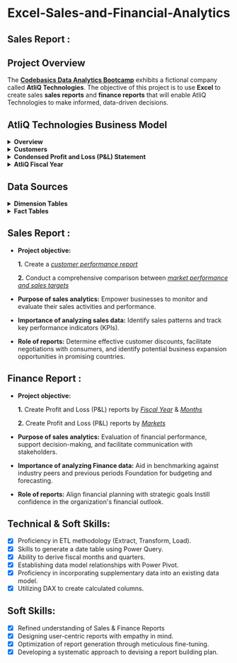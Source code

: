 # Excel-Sales-and-Financial-Analytics
## Sales Report :

## Project Overview
The [**Codebasics Data Analytics Bootcamp**](https://codebasics.io/bootcamps/data-analytics-bootcamp-with-practical-job-assistance) exhibits a fictional company called **AtliQ Technologies**. The objective of this project is to use **Excel** to create sales **sales reports** and **finance reports** that will enable AtliQ Technologies to make informed, data-driven decisions.















## AtliQ Technologies Business Model

<details>
  <summary><b>Overview</b></summary>

### Overview
AtliQ manufactures computer hardware **products** (e.g., mouse, keyboard, printer, monitor) and then sells them to various **customers** which are stores such as Amazon and Best Buy. Hence, AtliQ's customers are in the form of <ins>store businesses</ins> (e.g., Amazon, Best Buy) and should not be confused with customers in the form of people (i.e., the people purchasing products from Amazon or Best Buy).
</details>

<details>
  <summary><b>Customers</b></summary>

### Customers
AtliQ's customers are categorized into two different **platforms**:
1. Brick & Motar
   * stores that have physical location(s)
2. E-Commerce
   * stores which only sell products online

AtliQ's customers are categorized into three different **channels**:
1. Retailer
   * Stores not owned by AtliQ (e.g. Amazon, Best Buy)
3. Direct
   * Stores owned by AtliQ. These are AltiQ Exclusive and AtliQ E-Store.
5. Distributor
   * Some markets have laws/regulations which only allow AtliQ to sell products to a distributor type customer within that market. AtliQ sells products to the distributor; the distributor then sells the products to various stores within that market.
</details>





<details>
  <summary><b>Condensed Profit and Loss (P&L) Statement</b></summary>

### Condensed Profit and Loss (P&L) Statement
This example of a simplified P&L statement should give a better understanding of AtliQ's business model. In this example, the P&L calculations and values are derived from one sales transaction of one product being sold to one customer.
| Line Item | Description | P & L Value Formula | P&L Value Calculation | P & L Value |
| :- | :- | :- | :- | -: |
| Gross Price |  The base price of a product | not applicable | `not applicable` | `$50.00` |
| Pre-Invoice Deduction | For every fiscal year, the sales team determines a<br>pre-invoice deduction percentage for each<br><ins>specific customer</ins>. The pre-invoice deduction<br>percentage is based on AtliQ's relationship and<br>experience with the customer. The pre-invoice<br>deduction is applied to the gross price of the<br>product before it is billed to the customer. In this<br>example, the customer receives a pre-invoice<br>deduction of 10% of gross price. | (Gross Price $) *<br> (Pre&nbsp;Invoice&nbsp;Deduction&nbsp;%) | `$50.00` *<br>`0.10` | `$5.00` |
| Net Invoice Sales | The amount of money that is billed to the<br>customer to obtain the product, after<br>pre invoice deductions are subtracted<br>from gross price. | (Gross Price $) -<br>(Pre&nbsp;Invoice Deduction $) | `$50.00` -<br>`$5.00` | `$45.00` |
| Post-Invoice Deudctions | For&nbsp;each&nbsp;calendar&nbsp;month,&nbsp;the&nbsp;sales&nbsp;team<br>determines&nbsp;a&nbsp;post-invoice&nbsp;deduction&nbsp;percentage<br>based&nbsp;on&nbsp;a&nbsp;<ins>specific&nbsp;customer&nbsp;and&nbsp;product</ins>.&nbsp;For<br>example,&nbsp;if&nbsp;AtliQ&nbsp;sells&nbsp;a&nbsp;product&nbsp;to&nbsp;a&nbsp;customer<br>and&nbsp;that&nbsp;customer&nbsp;agrees&nbsp;to&nbsp;display&nbsp;the&nbsp;product&nbsp;at<br>a&nbsp;prime&nbsp;location&nbsp;within&nbsp;the&nbsp;store&nbsp;during&nbsp;a<br>specific&nbsp;calendar&nbsp;month,&nbsp;AtliQ&nbsp;may&nbsp;pay&nbsp;that<br>customer&nbsp;a&nbsp;post-invoice&nbsp;deduction.&nbsp;AtliQ&nbsp;pays&nbsp;a<br>post-invoice&nbsp;deduction&nbsp;amount&nbsp;as&nbsp;a&nbsp;rebate&nbsp;to&nbsp;the<br>customer&nbsp;after&nbsp;net&nbsp;invoice&nbsp;sales.&nbsp;In&nbsp;this&nbsp;example,<br>the&nbsp;customer&nbsp;receives&nbsp;a&nbsp;post-invoice&nbsp;deduction&nbsp;of<br>20%&nbsp;of&nbsp;net&nbsp;invoice&nbsp;sales. | not applicable | `$45.00` *<br>`0.20` | `$9.00` |
| Net Sales | AtliQ's Revenue | (Net Invoice Sales $) -<br>(Post-Invoice Deudctions $) | `$45.00` -<br>`$9.00` | `$36.00` |
| Cost of Goods Sold (COGS $) | Expenses AtliQ incurs such as manufacturing<br>products, shipping products, and storing products<br>in warehouses. | (Manufacturing Cost $) +<br>(Freight Cost $) +<br>(Other COGS $) | `not applicable` | `$16.00` |
| Gross Margin | AtliQ's Profit after deducing COGS from Net Sales. | (Net Sales $) -<br>(COGS $) | `$36.00` -<br>`$16.00` | `$20.00` |
| Operational Expenses | Expenses AtliQ incurs from activities such as<br>advertising and promotions of products<br>performed by the marketing team. | (Ads & Promotions $) +<br>(Other&nbsp;Operational&nbsp;Expense&nbsp;$) | `not applicable` | `$15.00` |
| Net Profit | AtliQ's Profit after deducting operational expenses<br>from gross margin. | (Gross Margin $) -<br>(Operational Expenses $) | `$20.00` -<br>`$15.00` | `$5.00` |
</details>


<details>
  <summary><b>AtliQ Fiscal Year</b></summary>

### AtliQ Fiscal Year
AtliQ's fiscal year begins in September and ends in August the following year. The example below shows AtliQ's fiscal dates (for fiscal year 2021) compared to calendar dates.
| 	Calendar Month and Year	 | 	AtliQ Fiscal Year	 | 	AtliQ Fiscal Month Number | 	AtliQ Fiscal Quarter	 |
| 	-:	 | 	-:	 | 	-:	 | 	-:	 |
| 	September 2020	 | 	2021	 | 	1	 | 	Q1	 |
| 	October 2020	 | 	2021	 | 	2	 | 	Q1	 |
| 	November 2020	 | 	2021	 | 	3	 | 	Q1	 |
| 	December 2020	 | 	2021	 | 	4	 | 	Q2	 |
| 	January 2021	 | 	2021	 | 	5	 | 	Q2	 |
| 	February 2021	 | 	2021	 | 	6	 | 	Q2	 |
| 	March 2021	 | 	2021	 | 	7	 | 	Q3	 |
| 	April 2021	 | 	2021	 | 	8	 | 	Q3	 |
| 	May 2021	 | 	2021	 | 	9	 | 	Q3	 |
| 	June 2021	 | 	2021	 | 	10	 | 	Q4	 |
| 	July 2021	 | 	2021	 | 	11	 | 	Q4	 |
| 	August 2021	 | 	2021	 | 	12	 | 	Q4	 |
</details>












## Data Sources

<details>
  <summary><b>Dimension Tables</b></summary>

### Dimension Tables
The following **dimension tables** were given in .csv format. Sample records from the dimension tables are provided below.

**dim_customer.csv**
| customer_code | customer         | market      | platform     | channel   |
|--------------:|:-----------------|:------------|:-------------|:----------|
| 90004067      | Amazon           | Japan       | E-Commerce   | Retailer  |
| 90004068      | Amazon           | Japan       | E-Commerce   | Retailer  |
| 90007197      | Amazon           | South Korea | E-Commerce   | Retailer  |
| 90022081      | Amazon           | USA         | E-Commerce   | Retailer  |
| 90022082      | Amazon           | USA         | E-Commerce   | Retailer  |
| 90023023      | Amazon           | Canada      | E-Commerce   | Retailer  |
| 90023030      | Amazon           | Canada      | E-Commerce   | Retailer  |
| 70004070      | Atliq e Store    | Japan       | E-Commerce   | Direct    |
| 70007199      | Atliq e Store    | South Korea | E-Commerce   | Direct    |
| 70022085      | Atliq e Store    | USA         | E-Commerce   | Direct    |
| 70023032      | Atliq e Store    | Canada      | E-Commerce   | Direct    |
| 70004069      | Atliq Exclusive  | Japan       | Brick & Mortar | Direct  |
| 70007198      | Atliq Exclusive  | South Korea | Brick & Mortar | Direct  |
| 70022084      | Atliq Exclusive  | USA         | Brick & Mortar | Direct  |
| 70023031      | Atliq Exclusive  | Canada      | Brick & Mortar | Direct  |
| 90022078      | Costco           | USA         | Brick & Mortar | Retailer |
| 90023027      | Costco           | Canada      | Brick & Mortar | Retailer |
| 90022080      | Staples          | USA         | Brick & Mortar | Retailer |
| 90023029      | Staples          | Canada      | Brick & Mortar | Retailer |
| 80001019      | Neptune          | China       | Brick & Mortar | Distributor |
| 80006154      | Synthetic        | Philippines | Brick & Mortar | Distributor |

Notes:
* `customer_code` is a primary key field.


**dim_market.csv**
| market           | sub_zone | region |
|:-----------------|:---------|:-------|
| Canada           | nan      | nan    |
| USA              | nan      | nan    |
| United Kingdom   | NE       | EU     |
| Austria          | NE       | EU     |
| Sweden           | NE       | EU     |
| Spain            | SE       | EU     |
| Portugal         | SE       | EU     |
| Poland           | NE       | EU     |
| Norway           | NE       | EU     |
| Netherlands      | NE       | EU     |
| Italy            | SE       | EU     |
| Germany          | NE       | EU     |
| France           | SE       | EU     |
| Bangladesh      | ROA      | APAC   |
| New Zealand      | ANZ      | APAC   |
| Australia        | ANZ      | APAC   |
| South Korea      | ROA      | APAC   |
| Philippines      | ROA      | APAC   |
| Pakistan         | ROA      | APAC   |
| Japan            | ROA      | APAC   |
| Indonesia        | ROA      | APAC   |
| India            | India    | APAC   |
| China            | ROA      | APAC   |

Notes:
* `market` is a natural primary key field.

**dim_product.csv**
| 	product_code	 | 	division	 | 	segment	 | 	category	 | 	product	 | 	variant	 |
| 	-:	 | 	:-	 | 	:-	 | 	:-	 | 	:-	 | 	:-	 |
| A7119160102    | N & S    | Networking | Wi fi extender         | AQ Wi Power Dx1  | Plus        |
| A7119160103    | N & S    | Networking | Wi fi extender         | AQ Wi Power Dx1  | Premium     |
| A7118160101    | N & S    | Networking | Wi fi extender         | AQ Wi Power Dx1  | Standard    |
| A6419160302    | N & S    | Storage    | External Solid State Drives | AQ Clx1      | Plus        |
| A6419160303    | N & S    | Storage    | External Solid State Drives | AQ Clx1      | Premium     |
| A6419160301    | N & S    | Storage    | External Solid State Drives | AQ Clx1      | Standard    |
| A3119150303    | P & A    | Accessories| Keyboard               | AQ Gamers        | Plus 1      |
| A3120150304    | P & A    | Accessories| Keyboard               | AQ Gamers        | Plus 2      |
| A3120150305    | P & A    | Accessories| Keyboard               | AQ Gamers        | Premium 1   |
| A3120150306    | P & A    | Accessories| Keyboard               | AQ Gamers        | Premium 2   |
| A3119150301    | P & A    | Accessories| Keyboard               | AQ Gamers        | Standard 1  |
| A3119150302    | P & A    | Accessories| Keyboard               | AQ Gamers        | Standard 2  |
| A0721150402    | P & A    | Peripherals| Graphic Card           | AQ GT 21         | Plus 1      |
| A0721150403    | P & A    | Peripherals| Graphic Card           | AQ GT 21         | Plus 2      |
| A0721150404    | P & A    | Peripherals| Graphic Card           | AQ GT 21         | Premium     |
| A0721150401    | P & A    | Peripherals| Graphic Card           | AQ GT 21         | Standard    |
| A4118110105    | PC       | Notebook   | Personal Laptop        | AQ Aspiron       | Plus Blue   |
| A4118110104    | PC       | Notebook   | Personal Laptop        | AQ Aspiron       | Plus Grey   |
| A4118110106    | PC       | Notebook   | Personal Laptop        | AQ Aspiron       | Plus Red    |
| A4118110107    | PC       | Notebook   | Personal Laptop        | AQ Aspiron       | Premium Black|
| A4118110102    | PC       | Notebook   | Personal Laptop        | AQ Aspiron       | Standard Blue|
| A4118110101    | PC       | Notebook   | Personal Laptop        | AQ Aspiron       | Standard Grey|
| A4118110103    | PC       | Notebook   | Personal Laptop        | AQ Aspiron       | Standard Red|

Notes:
* `product_code` is a primary key field.

</details>




<details>
  <summary><b>Fact Tables</b></summary>

### Fact Tables
The following **fact tables** were given in .csv format. Sample records from the fact tables are provided below.

**fact_sales_monthly.csv**
| date               | product_code | customer_code | Qty  | net_sales_amount |
|:-------------------|:-------------|:--------------|-----:|-----------------:|
| 01-09-2019 00:00   | A0118150101  | 70002017      | 137  | 1219.35          |
| 01-09-2019 00:00   | A0118150101  | 70002018      | 47   | 321.88           |
| 01-09-2019 00:00   | A0118150102  | 70002017      | 122  | 1346.2           |
| 01-09-2019 00:00   | A0118150102  | 70002018      | 24   | 238.2            |
| 01-10-2019 00:00   | A0118150101  | 70002017      | 40   | 408.34           |
| 01-10-2019 00:00   | A0118150101  | 70002018      | 32   | 220.56           |
| 01-10-2019 00:00   | A0118150102  | 70002017      | 189  | 2180.02          |
| 01-10-2019 00:00   | A0118150102  | 70002018      | 139  | 1218.23          |
| 01-09-2020 00:00   | A0118150102  | 70002017      | 42   | 523.05           |
| 01-09-2020 00:00   | A0118150101  | 70002017      | -248 | 2628.35          |
| 01-09-2020 00:00   | A0118150102  | 70002018      | 91   | 915.35           |
| 01-09-2020 00:00   | A0118150101  | 70002018      | 240  | 2127.05          |
| 01-10-2020 00:00   | A0118150102  | 70002017      | -275 | 3426.57          |
| 01-10-2020 00:00   | A0118150101  | 70002017      | 297  | 3224.98          |
| 01-10-2020 00:00   | A0118150102  | 70002018      | -284 | 2991.32          |
| 01-10-2020 00:00   | A0118150101  | 70002018      | 119  | 1038.28          |

Notes:
* This table contains monthly-level data on the sold quantity and net sales amount (INR) for specific products sold to specific customers.
* The columns `date`, `product_code`, and `customer_code` make up a **composite primary key**
* Sales data is available for fiscal years 2018 - 2021

**fact_sales_monthly_with_cogs**
| date       | product_code | customer_code | Qty  | net_sales_amount | freight_cost | manufacturing_cost |
|:-----------|:-------------|:--------------|-----:|-----------------:|-------------:|-------------------:|
| 01-09-2019 | A0118150101  | 70002017      | 137  | 1219.35          | 41.214       | 687.8359           |
| 01-09-2019 | A0118150101  | 70002018      | 47   | 321.88           | 10.8795      | 235.9729           |
| 01-09-2019 | A0118150102  | 70002017      | 122  | 1346.2           | 45.5016      | 697.596            |
| 01-09-2019 | A0118150102  | 70002018      | 24   | 238.2            | 8.0512       | 137.232            |
| 01-10-2019 | A0118150101  | 70002017      | 40   | 408.34           | 13.8019      | 200.828            |
| 01-10-2019 | A0118150101  | 70002018      | 32   | 220.56           | 7.4549       | 160.6624           |
| 01-10-2019 | A0118150102  | 70002017      | 189  | 2180.02          | 73.6847      | 1080.702           |
| 01-10-2019 | A0118150102  | 70002018      | 139  | 1218.23          | 41.1762      | 794.802            |
| 01-09-2020 | A0118150101  | 70002017      | 248  | 2628.35          | 88.8382      | 1368.2656          |
| 01-09-2020 | A0118150101  | 70002018      | 240  | 2127.05          | 71.8943      | 1324.128           |
| 01-09-2020 | A0118150102  | 70002017      | 42   | 523.05           | 17.6791      | 263.907            |
| 01-09-2020 | A0118150102  | 70002018      | 91   | 915.35           | 30.9388      | 571.7985           |
| 01-10-2020 | A0118150101  | 70002017      | 297  | 3224.98          | 109.0043     | 1638.6084          |
| 01-10-2020 | A0118150101  | 70002018      | 119  | 1038.28          | 35.0939      | 656.5468           |
| 01-10-2020 | A0118150102  | 70002017      | 275  | 3426.57          | 115.8181     | 1727.9625          |
| 01-10-2020 | A0118150102  | 70002018      | 284  | 2991.32          | 101.1066     | 1784.514           |

Notes:
* This table contains monthly-level data on the sold quantity, net sales amount (INR), freight cost (INR), and manufacturing cost (INR) for specific products that were sold to specific customers.
* The columns `date`, `product_code`, and `customer_code` make up a **composite primary key**
* Sales data is available for fiscal years 2018 - 2021


</details>


## Sales Report :
- **Project objective:** 

    **1.** Create a _[customer performance report](https://github.com/mike-li8/Excel-Sales-and-Financial-Analytics/blob/main/Customer%20Performance%20Report.pdf)_ 

    **2.** Conduct a comprehensive comparison between _[market performance and sales targets](https://github.com/mike-li8/Excel-Sales-and-Financial-Analytics/blob/main/Market%20Performance%20vs%20Target%20Report.pdf)_

- **Purpose of sales analytics:** Empower businesses to monitor and evaluate their sales activities and performance.

- **Importance of analyzing sales data:** Identify sales patterns and track key performance indicators (KPIs).

- **Role of reports:** Determine effective customer discounts, facilitate negotiations with consumers, and identify potential business expansion opportunities in promising countries.



## Finance Report :

- **Project objective:** 

    **1.** Create Profit and Loss (P&L) reports by _[Fiscal Year](https://github.com/mike-li8/Excel-Sales-and-Financial-Analytics/blob/main/P%26L%20Statement%20by%20Fiscal%20Year.pdf)_ & _[Months](https://github.com/mike-li8/Excel-Sales-and-Financial-Analytics/blob/main/P%26L%20Statement%20by%20Months.pdf)_ 

   **2.** Create Profit and Loss (P&L) reports by _[Markets](https://github.com/mike-li8/Excel-Sales-and-Financial-Analytics/blob/main/P%26L%20Statement%20by%20Markets.pdf)_

- **Purpose of sales analytics:** Evaluation of financial performance, support decision-making, and facilitate communication with stakeholders.

- **Importance of analyzing Finance data:** Aid in benchmarking against industry peers and previous periods Foundation for budgeting and forecasting.

- **Role of reports:** Align financial planning with strategic goals Instill confidence in the organization's financial outlook.


## Technical & Soft Skills:
- [x]	Proficiency in ETL methodology (Extract, Transform, Load).
- [x]	Skills to generate a date table using Power Query.
- [x]	Ability to derive fiscal months and quarters.
- [x]	Establishing data model relationships with Power Pivot.
- [x]	Proficiency in incorporating supplementary data into an existing data model.
- [x]	Utilizing DAX to create calculated columns.

## Soft Skills:
- [x]	Refined understanding of Sales & Finance Reports
- [x]	Designing user-centric reports with empathy in mind.
- [x]	Optimization of report generation through meticulous fine-tuning.
- [x]	Developing a systematic approach to devising a report building plan.
